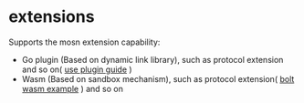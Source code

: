 # extensions

Supports the mosn extension capability:

- Go plugin (Based on dynamic link library), such as protocol extension and so on( [use plugin guide](https://github.com/mosn/extensions/tree/master/go-plugin) )
- Wasm (Based on sandbox mechanism), such as protocol extension( [bolt wasm example](https://github.com/mosn/extensions/tree/master/proxy-wasm/wasm-sdk-go/examples/bolt) ) and so on 
